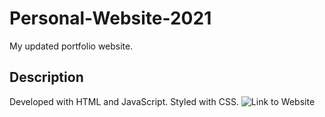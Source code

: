 # Personal-Website-2021

My updated portfolio website.

## Description

Developed with HTML and JavaScript. Styled with CSS.
![Link to Website](https://danielchangcreations.me/)
